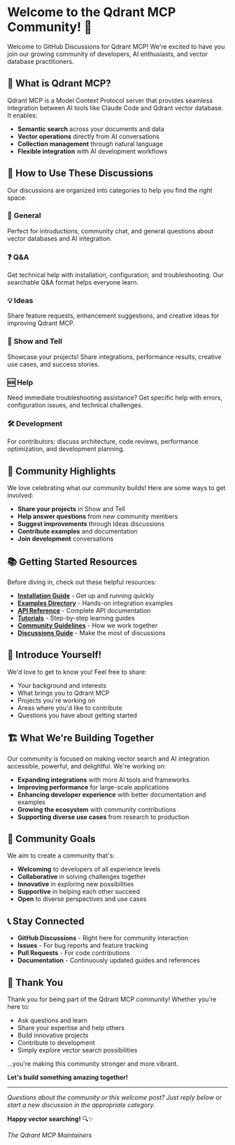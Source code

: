 # Welcome to the Qdrant MCP Community! 🎉

Welcome to GitHub Discussions for Qdrant MCP! We're excited to have you join our growing community of developers, AI enthusiasts, and vector database practitioners.

## 🚀 What is Qdrant MCP?

Qdrant MCP is a Model Context Protocol server that provides seamless integration between AI tools like Claude Code and Qdrant vector database. It enables:

- **Semantic search** across your documents and data
- **Vector operations** directly from AI conversations  
- **Collection management** through natural language
- **Flexible integration** with AI development workflows

## 💬 How to Use These Discussions

Our discussions are organized into categories to help you find the right space:

### 💬 **General**
Perfect for introductions, community chat, and general questions about vector databases and AI integration.

### ❓ **Q&A** 
Get technical help with installation, configuration, and troubleshooting. Our searchable Q&A format helps everyone learn.

### 💡 **Ideas**
Share feature requests, enhancement suggestions, and creative ideas for improving Qdrant MCP.

### 🎉 **Show and Tell**
Showcase your projects! Share integrations, performance results, creative use cases, and success stories.

### 🆘 **Help**
Need immediate troubleshooting assistance? Get specific help with errors, configuration issues, and technical challenges.

### 🛠️ **Development**
For contributors: discuss architecture, code reviews, performance optimization, and development planning.

## 🌟 Community Highlights

We love celebrating what our community builds! Here are some ways to get involved:

- **Share your projects** in Show and Tell
- **Help answer questions** from new community members
- **Suggest improvements** through Ideas discussions
- **Contribute examples** and documentation
- **Join development** conversations

## 📚 Getting Started Resources

Before diving in, check out these helpful resources:

- **[Installation Guide](../INSTALLATION.md)** - Get up and running quickly
- **[Examples Directory](../examples/)** - Hands-on integration examples
- **[API Reference](../API.md)** - Complete API documentation
- **[Tutorials](../tutorials/)** - Step-by-step learning guides
- **[Community Guidelines](../docs/COMMUNITY_GUIDELINES.md)** - How we work together
- **[Discussions Guide](../docs/DISCUSSIONS_GUIDE.md)** - Make the most of discussions

## 🤝 Introduce Yourself!

We'd love to get to know you! Feel free to share:

- Your background and interests
- What brings you to Qdrant MCP
- Projects you're working on
- Areas where you'd like to contribute
- Questions you have about getting started

## 🏗️ What We're Building Together

Our community is focused on making vector search and AI integration accessible, powerful, and delightful. We're working on:

- **Expanding integrations** with more AI tools and frameworks
- **Improving performance** for large-scale applications  
- **Enhancing developer experience** with better documentation and examples
- **Growing the ecosystem** with community contributions
- **Supporting diverse use cases** from research to production

## 🎯 Community Goals

We aim to create a community that's:

- **Welcoming** to developers of all experience levels
- **Collaborative** in solving challenges together
- **Innovative** in exploring new possibilities
- **Supportive** in helping each other succeed
- **Open** to diverse perspectives and use cases

## 📞 Stay Connected

- **GitHub Discussions** - Right here for community interaction
- **Issues** - For bug reports and feature tracking
- **Pull Requests** - For code contributions
- **Documentation** - Continuously updated guides and references

## 🙏 Thank You

Thank you for being part of the Qdrant MCP community! Whether you're here to:

- Ask questions and learn
- Share your expertise and help others  
- Build innovative projects
- Contribute to development
- Simply explore vector search possibilities

...you're making this community stronger and more vibrant.

**Let's build something amazing together!** 

---

*Questions about the community or this welcome post? Just reply below or start a new discussion in the appropriate category.*

**Happy vector searching!** 🔍✨

*The Qdrant MCP Maintainers*